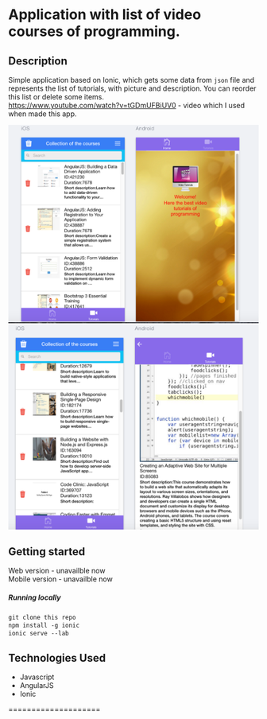 
Application with list of video courses of programming.
=======================


## Description

Simple application based on Ionic, which gets some data from `json` file and represents the list of tutorials, with picture and description. You can reorder this list or delete some items.   
https://www.youtube.com/watch?v=tGDmUFBiUV0 - video which I used when made this app.


![pic1](https://github.com/TJQKAs/ionic_list_example_app/blob/master/www/img/pic1.png)
<br>
![pic2](https://github.com/TJQKAs/ionic_list_example_app/blob/master/www/img/pic2.png)
<br>


## Getting started

Web version - unavailble now <br>
Mobile version - unavailble now <br>


##### Running locally

```
git clone this repo
npm install -g ionic
ionic serve --lab
```


## Technologies Used

- Javascript
- AngularJS
- Ionic

====================
